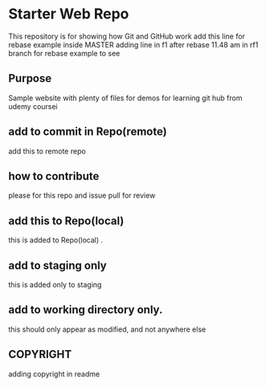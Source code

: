 # Starter Web Repo

This repository is for showing how Git and GitHub work
add this line for rebase example inside MASTER 
adding line in f1  after rebase
11.48 am  in rf1 branch for rebase example to see
## Purpose

Sample website with plenty of files for demos
for learning git hub from udemy coursei

## add to commit in Repo(remote) 

add this to remote repo

## how to contribute
please for this repo  and issue pull for review

## add this to Repo(local) 
this is added to Repo(local) .

## add to staging only
this is added only to staging 

## add to working directory only. 
this should only appear as modified, and not  anywhere else

## COPYRIGHT
adding copyright in readme

